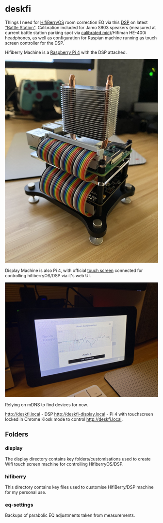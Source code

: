 # deskfi
Things I need for [HifiBerryOS](https://github.com/hifiberry/hifiberry-os) room correction EQ via this [DSP](https://www.hifiberry.com/docs/data-sheets/datasheet-dac-dsp/) on latest ["Battle Station"](https://www.reddit.com/r/battlestations/). Calibration included for Jamo S803 speakers (measured at current battle station parking spot via [calibrated mic](https://www.minidsp.com/images/documents/Product%20Brief%20-%20Umik.pdf))/Hifiman HE-400i headphones, as well as configuration for Raspian machine running as touch screen controller for the DSP.
 
Hifiberry Machine is a [Raspberry Pi 4](https://static.raspberrypi.org/files/product-briefs/200521+Raspberry+Pi+4+Product+Brief.pdf) with the DSP attached.

![the device!](https://raw.githubusercontent.com/gitgc/deskfi/master/images/deskfi.jpg)
 
Display Machine is also Pi 4, with official [touch screen](https://www.raspberrypi.org/documentation/hardware/display/) connected for controlling hifiberryOS/DSP via it's web UI. 

![the other device!](https://raw.githubusercontent.com/gitgc/deskfi/master/images/deskfi-display.jpg)

Relying on mDNS to find devices for now.

http://deskfi.local - DSP
http://deskfi-display.local - Pi 4 with touchscreen locked in Chrome Kiosk mode to control http://deskfi.local.
 

## Folders

### display
The display directory contains key folders/customisations used to create Wifi touch screen machine for controlling HifiberryOS/DSP.

### hifiberry
This directory contains key files used to customise HifiBerry/DSP machine for my personal use.

### eq-settings
Backups of parabolic EQ adjustments taken from measurements.
